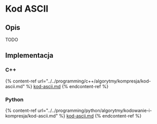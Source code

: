 # Kod ASCII

## Opis

TODO

## Implementacja

### C++

{% content-ref url="../../programming/c++/algorytmy/kompresja/kod-ascii.md" %}
[kod-ascii.md](../../programming/c++/algorytmy/kompresja/kod-ascii.md)
{% endcontent-ref %}

### Python

{% content-ref url="../../programming/python/algorytmy/kodowanie-i-kompresja/kod-ascii.md" %}
[kod-ascii.md](../../programming/python/algorytmy/kodowanie-i-kompresja/kod-ascii.md)
{% endcontent-ref %}
